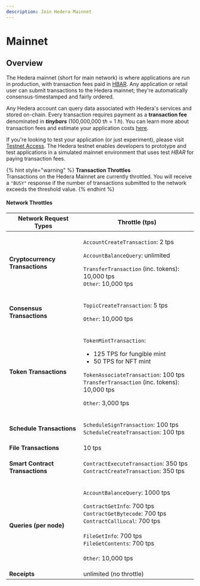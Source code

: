 ```yaml
---
description: Join Hedera Mainnet
---
```


# Mainnet

## Overview

The Hedera mainnet (short for main network) is where applications are run in production, with transaction fees paid in [HBAR](https://www.hedera.com/hbar). Any application or retail user can submit transactions to the Hedera mainnet; they're automatically consensus-timestamped and fairly ordered.&#x20;

Any Hedera account can query data associated with Hedera's services and stored on-chain. Every transaction requires payment as a **transaction fee** denominated in _**tinybars**_ (100,000,000 tℏ = 1 ℏ). You can learn more about transaction fees and estimate your application costs [here](https://www.hedera.com/fees).&#x20;

If you're looking to test your application (or just experiment), please visit [Testnet Access](../testnet/testnet-access.md). The Hedera testnet enables developers to prototype and test applications in a simulated mainnet environment that uses test _HBAR_ for paying transaction fees.

{% hint style="warning" %}
**Transaction Throttles**\
Transactions on the Hedera Mainnet are currently throttled. You will receive a `"BUSY"` response if the number of transactions submitted to the network exceeds the threshold value.
{% endhint %}

#### Network Throttles

| Network Request Types           | Throttle (tps)                                                                                                                                                                                                                                                                                                       |
| ------------------------------- | -------------------------------------------------------------------------------------------------------------------------------------------------------------------------------------------------------------------------------------------------------------------------------------------------------------------- |
| **Cryptocurrency Transactions** | <p><code>AccountCreateTransaction</code>: 2 tps</p><p><code>AccountBalanceQuery</code>: unlimited</p><p><code>TransferTransaction</code> (inc. tokens): 10,000 tps<br><code>Other</code>: 10,000 tps</p>                                                                                                             |
| **Consensus Transactions**      | <p><code>TopicCreateTransaction</code>: 5 tps</p><p><code>Other</code>: 10,000 tps</p>                                                                                                                                                                                                                               |
| **Token Transactions**          | <p><code>TokenMintTransaction</code>:</p><ul><li>125 TPS for fungible mint</li><li>50 TPS for NFT mint</li></ul><p><code>TokenAssociateTransaction</code>: 100 tps<br><code>TransferTransaction</code> (inc. tokens): 10,000 tps</p><p><code>Other</code>: 3,000 tps</p>                                             |
| **Schedule Transactions**       | <p><code>ScheduleSignTransaction</code>: 100 tps<br><code>ScheduleCreateTransaction</code>: 100 tps</p>                                                                                                                                                                                                              |
| **File Transactions**           | 10 tps                                                                                                                                                                                                                                                                                                               |
| **Smart Contract Transactions** | <p><code>ContractExecuteTransaction</code>: 350 tps<br><code>ContractCreateTransaction</code>: 350 tps</p>                                                                                                                                                                                                           |
| **Queries (per node)**          | <p><code>AccountBalanceQuery</code>: 1000 tps</p><p></p><p><code>ContractGetInfo</code>: 700 tps<br><code>ContractGetBytecode</code>: 700 tps<br><code>ContractCallLocal</code>: 700 tps<br><br><code>FileGetInfo</code>: 700 tps<br><code>FileGetContents</code>: 700 tps<br><br><code>Other</code>: 10,000 tps</p> |
| **Receipts**                    | unlimited (no throttle)                                                                                                                                                                                                                                                                                              |
